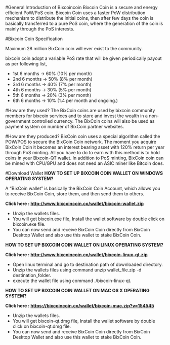 #General Introduction of Bixcoincoin
Bixcoin Coin is a secure and energy efficient PoW/PoS coin. Bixcoin Coin uses a faster PoW distribution mechanism to distribute the initial coins, then after few days the coin is basically transferred to a pure PoS coin, where the generation of the coin is mainly through the PoS interests.

#Bixcoin Coin Specification

Maximum 28 million BixCoin coin will ever exist to the community.

bixcoin coin adopt a variable PoS rate that will be given periodically payout as per following list,
- 1st 6 months -> 60% (10% per month)
- 2nd 6 months -> 50% (8% per month)
- 3rd 6 months -> 40% (7% per month)
- 4th 6 months -> 30% (5% per month)
- 5th 6 months -> 20% (3% per month)
- 6th 6 months -> 10% (1.4 per month and ongoing.)

#How are they used?
The BixCoin coins are used by bixcoin community members for bixcoin services and to store and invest the wealth in a non-government controlled currency. The BixCoin coins will also be used  as payment system on number of BixCoin partner websites.

#How are they produced?
BixCoin coin uses a special algorithm called the POW/POS to secure the BixCoin Coin network. The moment you acquire BixCoin Coin it becomes an interest bearing asset with 120% return per year through PoS minting. All you have to do to earn with this method is to hold coins in your Bixcoin-QT wallet. In addition to PoS minting, BixCoin coin can be mined with CPU/GPU and does not need an ASIC miner like Bitcoin does.

#Download Wallet
<b>HOW TO SET UP BIXCOIN COIN WALLET ON WINDOWS OPERATING SYSTEM?</b>

A “BixCoin wallet” is basically the BixCoin Coin Account, which allows you to receive BixCoin Coin, store them, and then send them to others.

<b>Click here : http://www.bixcoincoin.co/wallet/bixcoin-wallet.zip</b>
- Unzip the wallets files.
- You will get bixcoin.exe file, Install the wallet software by double click on bixcoin.exe file.
- You can now send and receive BixCoin Coin directly from BixCoin Desktop Wallet and also use this wallet to stake BixCoin Coin.

<b> HOW TO SET UP BIXCOIN COIN WALLET ON LINUX OPERATING SYSTEM?</b> 

<b>Click here : http://www.bixcoincoin.co/wallet/bixcoin-linux-qt.zip</b>

- Open linux terminal and go to destination path of downloaded directory.
- Unzip the wallets files using command unzip wallet_file.zip -d destination_folder.
- execute the wallet file using command ./bixcoin-linux-qt.

<b>HOW TO SET UP BIXCOIN COIN WALLET ON MAC OS X OPERATING SYSTEM?</b>

<b>Click here : https://bixcoincoin.co/wallet/bixcoin-mac.zip?v=154545</b>

- Unzip the wallets files.
- You will get bixcoin-qt.dmg file, Install the wallet software by double click on bixcoin-qt.dmg file.
- You can now send and receive BixCoin Coin directly from BixCoin Desktop Wallet and also use this wallet to stake BixCoin   Coin.



